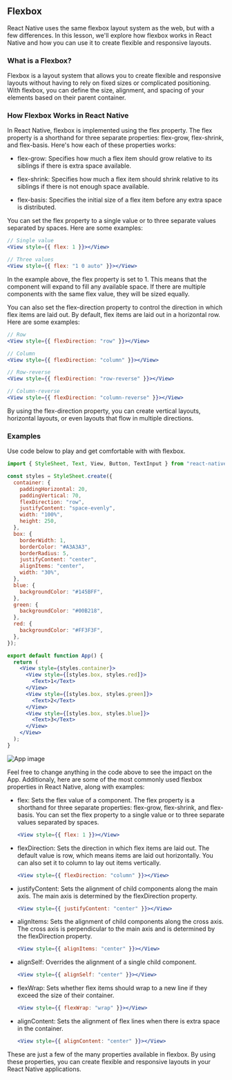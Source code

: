 ## Flexbox

React Native uses the same flexbox layout system as the web, but with a few differences. In this lesson, we'll explore how flexbox works in React Native and how you can use it to create flexible and responsive layouts.

### What is a Flexbox?

Flexbox is a layout system that allows you to create flexible and responsive layouts without having to rely on fixed sizes or complicated positioning. With flexbox, you can define the size, alignment, and spacing of your elements based on their parent container.

### How Flexbox Works in React Native

In React Native, flexbox is implemented using the flex property. The flex property is a shorthand for three separate properties: flex-grow, flex-shrink, and flex-basis. Here's how each of these properties works:

- flex-grow: Specifies how much a flex item should grow relative to its siblings if there is extra space available.

- flex-shrink: Specifies how much a flex item should shrink relative to its siblings if there is not enough space available.

- flex-basis: Specifies the initial size of a flex item before any extra space is distributed.

You can set the flex property to a single value or to three separate values separated by spaces. Here are some examples:

```jsx
// Single value
<View style={{ flex: 1 }}></View>

// Three values
<View style={{ flex: "1 0 auto" }}></View>
```

In the example above, the flex property is set to 1. This means that the component will expand to fill any available space. If there are multiple components with the same flex value, they will be sized equally.

You can also set the flex-direction property to control the direction in which flex items are laid out. By default, flex items are laid out in a horizontal row. Here are some examples:

```jsx
// Row
<View style={{ flexDirection: "row" }}></View>

// Column
<View style={{ flexDirection: "column" }}></View>

// Row-reverse
<View style={{ flexDirection: "row-reverse" }}></View>

// Column-reverse
<View style={{ flexDirection: "column-reverse" }}></View>
```

By using the flex-direction property, you can create vertical layouts, horizontal layouts, or even layouts that flow in multiple directions.

### Examples

Use code below to play and get comfortable with with flexbox.

```jsx
import { StyleSheet, Text, View, Button, TextInput } from "react-native";

const styles = StyleSheet.create({
  container: {
    paddingHorizontal: 20,
    paddingVertical: 70,
    flexDirection: "row",
    justifyContent: "space-evenly",
    width: "100%",
    height: 250,
  },
  box: {
    borderWidth: 1,
    borderColor: "#A3A3A3",
    borderRadius: 5,
    justifyContent: "center",
    alignItems: "center",
    width: "30%",
  },
  blue: {
    backgroundColor: "#145BFF",
  },
  green: {
    backgroundColor: "#00B218",
  },
  red: {
    backgroundColor: "#FF3F3F",
  },
});

export default function App() {
  return (
    <View style={styles.container}>
      <View style={[styles.box, styles.red]}>
        <Text>1</Text>
      </View>
      <View style={[styles.box, styles.green]}>
        <Text>2</Text>
      </View>
      <View style={[styles.box, styles.blue]}>
        <Text>3</Text>
      </View>
    </View>
  );
}
```

![App image](/Articles/FrontEnd/ReactNative/flexbox1.png)

Feel free to change anything in the code above to see the impact on the App. Additionaly, here are some of the most commonly used flexbox properties in React Native, along with examples:

- flex: Sets the flex value of a component. The flex property is a shorthand for three separate properties: flex-grow, flex-shrink, and flex-basis. You can set the flex property to a single value or to three separate values separated by spaces.

  ```jsx
  <View style={{ flex: 1 }}></View>
  ```

- flexDirection: Sets the direction in which flex items are laid out. The default value is row, which means items are laid out horizontally. You can also set it to column to lay out items vertically.

  ```jsx
  <View style={{ flexDirection: "column" }}></View>
  ```

- justifyContent: Sets the alignment of child components along the main axis. The main axis is determined by the flexDirection property.

  ```jsx
  <View style={{ justifyContent: "center" }}></View>
  ```

- alignItems: Sets the alignment of child components along the cross axis. The cross axis is perpendicular to the main axis and is determined by the flexDirection property.

  ```jsx
  <View style={{ alignItems: "center" }}></View>
  ```

- alignSelf: Overrides the alignment of a single child component.

  ```jsx
  <View style={{ alignSelf: "center" }}></View>
  ```

- flexWrap: Sets whether flex items should wrap to a new line if they exceed the size of their container.

  ```jsx
  <View style={{ flexWrap: "wrap" }}></View>
  ```

- alignContent: Sets the alignment of flex lines when there is extra space in the container.

  ```jsx
  <View style={{ alignContent: "center" }}></View>
  ```

These are just a few of the many properties available in flexbox. By using these properties, you can create flexible and responsive layouts in your React Native applications.
